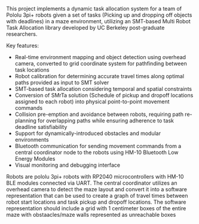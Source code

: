This project implements a dynamic task allocation system for a team of Pololu 3pi+ robots given a set of tasks (Picking up and dropping off objects with deadlines) in a maze environment, utilizing an SMT-based Multi Robot Task Allocation library developed by UC Berkeley post-graduate researchers. 

Key features:
- Real-time environment mapping and object detection using overhead camera, converted to grid coordinate system for pathfinding between task locations
- Robot calibration for determining accurate travel times along optimal paths provided as input to SMT solver
- SMT-based task allocation considering temporal and spatial constraints
- Conversion of SMrTa solution (Schedule of pickup and dropoff locations assigned to each robot) into physical point-to-point movement commands
- Collision pre-emption and avoidance between robots, requiring path re-planning for overlapping paths while ensuring adherence to task deadline satisfiability
- Support for dynamically-introduced obstacles and modular environments
- Bluetooth communication for sending movement commands from a central coordinator node to the robots using HM-10 Bluetooth Low Energy Modules
- Visual monitoring and debugging interface



Robots are pololu 3pi+ robots with RP2040 microcontrollers with HM-10 BLE modules connected via UART. The central coordinator utilizes an overhead camera to detect the maze layout and convert it into a software representation that can be used to create a graph of travel times between robot start locations and task pickup and dropoff locations. The software representation should include a grid with 1 centimeter boxes of the entire maze with obstaacles/maze walls represented as unreachable boxes